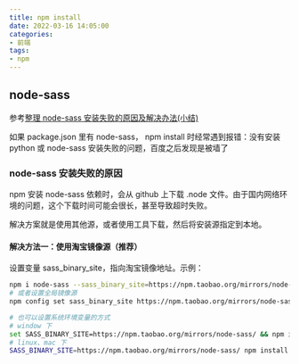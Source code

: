 ```yaml
---
title: npm install
date: 2022-03-16 14:05:00
categories:
- 前端
tags:
- npm
---
```


## node-sass

参考[整理 node-sass 安装失败的原因及解决办法(小结)](https://www.jb51.net/article/180781.htm)

如果 package.json 里有 node-sass， npm install 时经常遇到报错：没有安装 python 或 node-sass 安装失败的问题，百度之后发现是被墙了

### node-sass 安装失败的原因

npm 安装 node-sass 依赖时，会从 github 上下载 .node 文件。由于国内网络环境的问题，这个下载时间可能会很长，甚至导致超时失败。

解决方案就是使用其他源，或者使用工具下载，然后将安装源指定到本地。

#### 解决方法一：使用淘宝镜像源（推荐）

设置变量 sass_binary_site，指向淘宝镜像地址。示例：

```bash
npm i node-sass --sass_binary_site=https://npm.taobao.org/mirrors/node-sass/
# 或者设置全局镜像源
npm config set sass_binary_site https://npm.taobao.org/mirrors/node-sass/

# 也可以设置系统环境变量的方式
# window 下
set SASS_BINARY_SITE=https://npm.taobao.org/mirrors/node-sass/ && npm install node-sass
# linux、mac 下
SASS_BINARY_SITE=https://npm.taobao.org/mirrors/node-sass/ npm install node-sass
```

